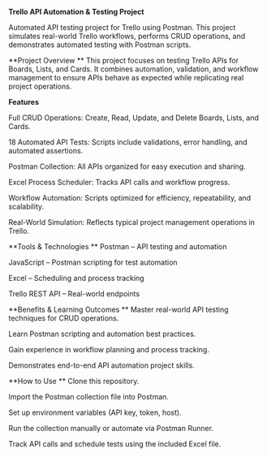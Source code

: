 **Trello API Automation & Testing Project**

Automated API testing project for Trello using Postman. This project simulates real-world Trello workflows, performs CRUD operations, and demonstrates automated testing with Postman scripts.

**Project Overview
**
This project focuses on testing Trello APIs for Boards, Lists, and Cards. It combines automation, validation, and workflow management to ensure APIs behave as expected while replicating real project operations.

**Features**

Full CRUD Operations: Create, Read, Update, and Delete Boards, Lists, and Cards.

18 Automated API Tests: Scripts include validations, error handling, and automated assertions.

Postman Collection: All APIs organized for easy execution and sharing.

Excel Process Scheduler: Tracks API calls and workflow progress.

Workflow Automation: Scripts optimized for efficiency, repeatability, and scalability.

Real-World Simulation: Reflects typical project management operations in Trello.

**Tools & Technologies
**
Postman – API testing and automation

JavaScript – Postman scripting for test automation

Excel – Scheduling and process tracking

Trello REST API – Real-world endpoints

**Benefits & Learning Outcomes
**
Master real-world API testing techniques for CRUD operations.

Learn Postman scripting and automation best practices.

Gain experience in workflow planning and process tracking.

Demonstrates end-to-end API automation project skills.

**How to Use
**
Clone this repository.

Import the Postman collection file into Postman.

Set up environment variables (API key, token, host).

Run the collection manually or automate via Postman Runner.

Track API calls and schedule tests using the included Excel file.
